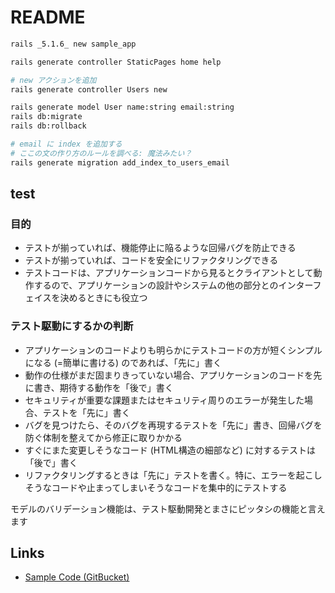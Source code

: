 # README

``` sh
rails _5.1.6_ new sample_app

rails generate controller StaticPages home help

# new アクションを追加
rails generate controller Users new

rails generate model User name:string email:string
rails db:migrate
rails db:rollback

# email に index を追加する
# ここの文の作り方のルールを調べる: 魔法みたい？
rails generate migration add_index_to_users_email
```

## test

### 目的

* テストが揃っていれば、機能停止に陥るような回帰バグを防止できる
* テストが揃っていれば、コードを安全にリファクタリングできる
* テストコードは、アプリケーションコードから見るとクライアントとして動作するので、アプリケーションの設計やシステムの他の部分とのインターフェイスを決めるときにも役立つ

### テスト駆動にするかの判断

* アプリケーションのコードよりも明らかにテストコードの方が短くシンプルになる (=簡単に書ける) のであれば、「先に」書く
* 動作の仕様がまだ固まりきっていない場合、アプリケーションのコードを先に書き、期待する動作を「後で」書く
* セキュリティが重要な課題またはセキュリティ周りのエラーが発生した場合、テストを「先に」書く
* バグを見つけたら、そのバグを再現するテストを「先に」書き、回帰バグを防ぐ体制を整えてから修正に取りかかる
* すぐにまた変更しそうなコード (HTML構造の細部など) に対するテストは「後で」書く
* リファクタリングするときは「先に」テストを書く。特に、エラーを起こしそうなコードや止まってしまいそうなコードを集中的にテストする

モデルのバリデーション機能は、テスト駆動開発とまさにピッタシの機能と言えます

## Links
- [Sample Code (GitBucket)](https://bitbucket.org/railstutorial/sample_app_4th_ed/src/master/)
